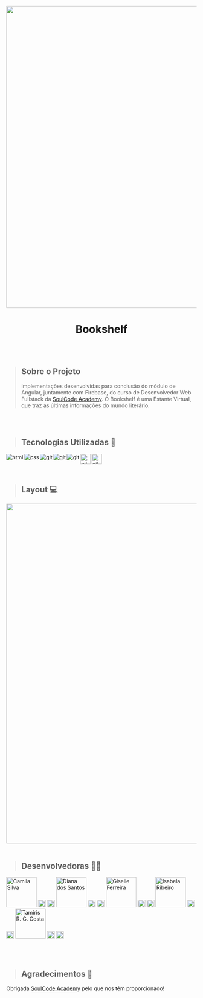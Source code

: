 <p align="center">
<img  src="https://github.com/giselle-ferreira/bookshelf_v1/blob/main/src/assets/imagens/3.png" width="800"/>
</p>

<h1 align="center">Bookshelf</h1>

<br>
<br>

> ## Sobre o Projeto
> Implementações desenvolvidas para conclusão do módulo de Angular, juntamente com Firebase, do curso de Desenvolvedor Web Fullstack da [SoulCode Academy](https://soulcodeacademy.org/). O Bookshelf é uma Estante Virtual, que traz as últimas informações do mundo literário.

<br>
<br>

> ## Tecnologias Utilizadas 🧰

<p>
<img align="left" alt="html" src="https://img.shields.io/badge/HTML5-E34F26?style=for-the-badge&logo=html5&logoColor=white" />
<img align="left" align="left" alt="css" src="https://img.shields.io/badge/CSS3-1572B6?style=for-the-badge&logo=css3&logoColor=white" />
<img align="left" align="left" alt="git" src="https://img.shields.io/badge/Git-F05032?style=for-the-badge&logo=git&logoColor=white" />
<img align="left" align="left" alt="git" src="https://img.shields.io/badge/TypeScript-007ACC?style=for-the-badge&logo=typescript&logoColor=white" />
<img align="left" align="left" alt="git" src="https://img.shields.io/badge/Angular-DD0031?style=for-the-badge&logo=angular&logoColor=white" />
<img align="left" align="left" alt="git" src="https://img.shields.io/badge/-Firebase-orange" height="27"/>
<img align="left" align="left" alt="git" src="https://img.shields.io/badge/Sass-CC6699?style=for-the-badge&logo=sass&logoColor=white" height="27"/> 
  
</p>  

<br> 
<br>
<br>

> ## Layout 💻

<img src="https://github.com/giselle-ferreira/bookshelf_v1/blob/main/src/assets/bookshelf.gif" width="900" />

<br>
<br>

> ## Desenvolvedoras 🦸‍♀️
<p>
<img src="https://i.postimg.cc/QNp9YTHF/cami.png" width="80" title="Camila Silva"/>
  <a href="https://github.com/CamiMSilva" ><img src="https://img.shields.io/badge/-Github-lightgrey" height="20" ></a>
  <a href="https://www.linkedin.com/in/camila-s-658853222" ><img src="https://img.shields.io/badge/-Linkedin-blue" height="20" ></a>  
<img src="https://i.postimg.cc/QxhB2dT0/di.png" width="80" title="Diana dos Santos"/>
  <a href="https://github.com/DianadosSantos" ><img src="https://img.shields.io/badge/-Github-lightgrey" height="20" ></a>
  <a href="https://www.linkedin.com/in/diana-dos-santos-013a36220/" ><img src="https://img.shields.io/badge/-Linkedin-blue" height="20" ></a>  
<img src="https://i.postimg.cc/d1CkY76S/eu.png" width="80" title="Giselle Ferreira"/>
  <a href="https://github.com/giselle-ferreira" ><img src="https://img.shields.io/badge/-Github-lightgrey" height="20" ></a> 
  <a href="https://www.linkedin.com/in/giselle-ferreira/" ><img src="https://img.shields.io/badge/-Linkedin-blue" height="20" ></a>  
<img src="https://i.postimg.cc/28GqrNdm/isa.png" width="80" title="Isabela Ribeiro"/>
  <a href="https://github.com/isamallow" ><img src="https://img.shields.io/badge/-Github-lightgrey" height="20" ></a>
  <a href="https://www.linkedin.com/in/isabela-ribeiro1211/" ><img src="https://img.shields.io/badge/-Linkedin-blue" height="20" ></a>   
<img src="https://i.postimg.cc/y8NDNpnR/tami.png" width="80" title="Tamiris R. G. Costa"/>
  <a align="left" href="https://github.com/tamirisrgarcia" ><img src="https://img.shields.io/badge/-Github-lightgrey" height="20" ></a>
  <a align="left" href="https://www.linkedin.com/in/tamirisrezendegarciacosta/" ><img src="https://img.shields.io/badge/-Linkedin-blue" height="20" ></a> 
 </p>
<br>
<br>

> ## Agradecimentos 💙

Obrigada [SoulCode Academy](https://soulcodeacademy.org) pelo que nos têm proporcionado!

